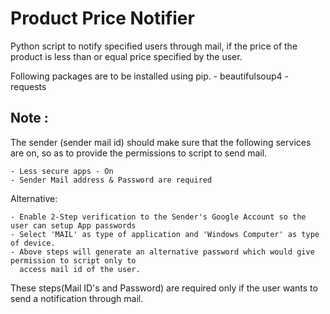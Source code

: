 # Product Price Notifier

Python script to notify specified users through mail, if the price of the product is less than or equal price
specified by the user.

Following packages are to be installed using pip.
    - beautifulsoup4
    - requests

## Note :
The sender (sender mail id) should make sure that the following services are on, so as to provide the
permissions to script to send mail.

    - Less secure apps - On
    - Sender Mail address & Password are required

Alternative:

    - Enable 2-Step verification to the Sender's Google Account so the user can setup App passwords
    - Select 'MAIL' as type of application and 'Windows Computer' as type of device.
    - Above steps will generate an alternative password which would give permission to script only to
      access mail id of the user.

These steps(Mail ID's and Password) are required only if the user wants to send a notification through mail.
